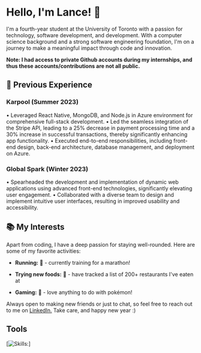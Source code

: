 # Hello, I'm Lance! 👋

I'm a fourth-year student at the University of Toronto with a passion for technology, software development, and development. With a computer science background and a strong software engineering foundation, I'm on a journey to make a meaningful impact through code and innovation.

**Note: I had access to private Github accounts during my internships, and thus these accounts/contributions are not all public.**


## 💼 Previous Experience

### Karpool (Summer 2023)
• Leveraged React Native, MongoDB, and Node.js in Azure environment for comprehensive full-stack development.
• Led the seamless integration of the Stripe API, leading to a 25% decrease in payment processing time and a 30% increase in successful transactions, thereby significantly enhancing app functionality.
• Executed end-to-end responsibilities, including front-end design, back-end architecture, database management, and deployment on Azure.

### Global Spark (Winter 2023)
• Spearheaded the development and implementation of dynamic web applications using advanced front-end technologies, significantly elevating user engagement.
• Collaborated with a diverse team to design and implement intuitive user interfaces, resulting in improved usability and accessibility.


## 📚 My Interests

Apart from coding, I have a deep passion for staying well-rounded. Here are some of my favorite activities:

- **Running:** 🏃 - currently training for a marathon!

- **Trying new foods:** 🍲 - have tracked a list of 200+ restaurants I've eaten at 

- **Gaming:** 👾 - love anything to do with pokémon!


Always open to making new friends or just to chat, so feel free to reach out to me on [LinkedIn.](https://www.linkedin.com/in/lancenigel/)
Take care, and happy new year :)

## Tools

[![Skills:](https://skillicons.dev/icons?i=py,c,cpp,java,ts,js,html,css,go,rust,ruby)]






